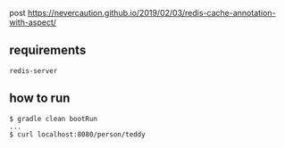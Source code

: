 post https://nevercaution.github.io/2019/02/03/redis-cache-annotation-with-aspect/


## requirements
```$xslt
redis-server
```

## how to run 
```$xslt
$ gradle clean bootRun
...
$ curl localhost:8080/person/teddy
```